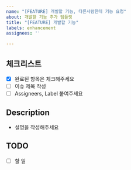 ```yaml
---
name: "[FEATURE] 개발할 기능, 다른사람한테 기능 요청"
about: 개발할 기능 추가 템플릿
title: "[FEATURE] 개발할 기능"
labels: enhancement
assignees: ''

---
```


## 체크리스트
- [x] 완료된 항목은 체크해주세요
- [ ] 이슈 제목 작성
- [ ] Assigneers, Label 붙여주세요

## Description
- 설명을 작성해주세요

## TODO
- [ ] 할 일

<!-- 
브랜치 이름: FEAT/개발할-기능-간단히-#이슈번호
커밋메시지: FEAT: 개발한 내용 #이슈번호
-->
